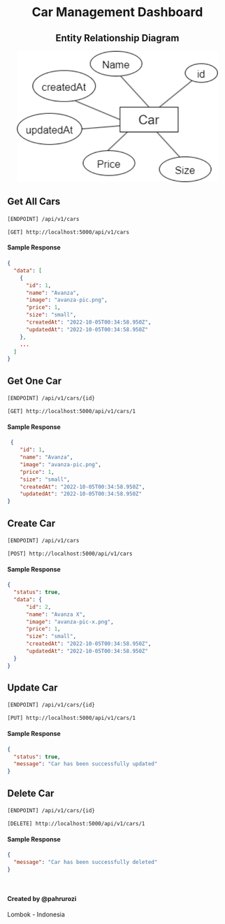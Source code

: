 <h1 align="center">Car Management Dashboard</h1>

<h2 align="center">Entity Relationship Diagram</h2>
<p align="center">
  <img width="460" height="300" src="https://github.com/pahrurozidev/Car-Management-Dashboard/blob/master/public/assets/card-erd.png">
</p>

## Get All Cars
```[ENDPOINT] /api/v1/cars```
```url
[GET] http://localhost:5000/api/v1/cars
```

#### Sample Response
```json
{
  "data": [
    {
      "id": 1,
      "name": "Avanza",
      "image": "avanza-pic.png",
      "price": 1,
      "size": "small",
      "createdAt": "2022-10-05T00:34:58.950Z",
      "updatedAt": "2022-10-05T00:34:58.950Z"
    },
    ...
  ]
}
```

## Get One Car
```[ENDPOINT] /api/v1/cars/{id}```
```url
[GET] http://localhost:5000/api/v1/cars/1
```

#### Sample Response
```json
 {
    "id": 1,
    "name": "Avanza",
    "image": "avanza-pic.png",
    "price": 1,
    "size": "small",
    "createdAt": "2022-10-05T00:34:58.950Z",
    "updatedAt": "2022-10-05T00:34:58.950Z"
}
```

## Create Car
```[ENDPOINT] /api/v1/cars```
```url
[POST] http://localhost:5000/api/v1/cars
```

#### Sample Response
```json
{
  "status": true,
  "data": {
      "id": 2,
      "name": "Avanza X",
      "image": "avanza-pic-x.png",
      "price": 1,
      "size": "small",
      "createdAt": "2022-10-05T00:34:58.950Z",
      "updatedAt": "2022-10-05T00:34:58.950Z"
  }
}
```

## Update Car
```[ENDPOINT] /api/v1/cars/{id}```
```url
[PUT] http://localhost:5000/api/v1/cars/1
```

#### Sample Response
```json
{
  "status": true,
  "message": "Car has been successfully updated"
}
```

## Delete Car
```[ENDPOINT] /api/v1/cars/{id}```
```url
[DELETE] http://localhost:5000/api/v1/cars/1
```

#### Sample Response
```json
{
  "message": "Car has been successfully deleted"
}
```

<br/>

#### Created by @pahrurozi
Lombok - Indonesia

